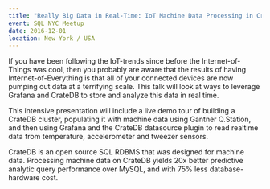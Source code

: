 ```yaml
---
title: "Really Big Data in Real-Time: IoT Machine Data Processing in CrateDB & Grafana"
event: SQL NYC Meetup
date: 2016-12-01
location: New York / USA
---
```

If you have been following the IoT-trends since before the Internet-of-Things was cool, then you probably are aware that 
the results of having Internet-of-Everything is that all of your connected devices are now pumping out data at a terrifying 
scale. This talk will look at ways to leverage Grafana and CrateDB to store and analyze this data in real time.

This intensive presentation will include a live demo tour of building a CrateDB cluster, populating it with machine data 
using Gantner Q.Station, and then using Grafana and the CrateDB datasource plugin to read realtime data from temperature, 
accelerometer and tweezer sensors.

CrateDB is an open source SQL RDBMS that was designed for machine data. Processing machine data on CrateDB yields 20x 
better predictive analytic query performance over MySQL, and with 75% less database-hardware cost.